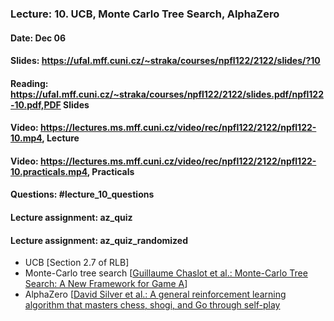### Lecture: 10. UCB, Monte Carlo Tree Search, AlphaZero
#### Date: Dec 06
#### Slides: https://ufal.mff.cuni.cz/~straka/courses/npfl122/2122/slides/?10
#### Reading: https://ufal.mff.cuni.cz/~straka/courses/npfl122/2122/slides.pdf/npfl122-10.pdf,PDF Slides
#### Video: https://lectures.ms.mff.cuni.cz/video/rec/npfl122/2122/npfl122-10.mp4, Lecture
#### Video: https://lectures.ms.mff.cuni.cz/video/rec/npfl122/2122/npfl122-10.practicals.mp4, Practicals
#### Questions: #lecture_10_questions
#### Lecture assignment: az_quiz
#### Lecture assignment: az_quiz_randomized

- UCB [Section 2.7 of RLB]
- Monte-Carlo tree search [[Guillaume Chaslot et al.: Monte-Carlo Tree Search: A New Framework for Game A](https://www.aaai.org/Papers/AIIDE/2008/AIIDE08-036.pdf)]
- AlphaZero [[David Silver et al.: A general reinforcement learning algorithm that masters chess, shogi, and Go through self-play](https://kstatic.googleusercontent.com/files/2f51b2a749a284c2e2dfa13911da965f4855092a179469aedd15fbe4efe8f8cbf9c515ef83ac03a6515fa990e6f85fd827dcd477845e806f23a17845072dc7bd)
